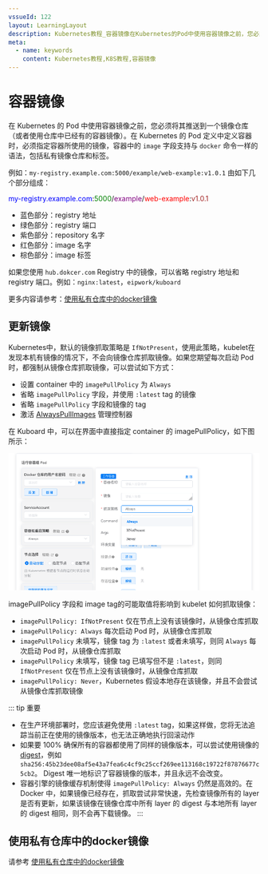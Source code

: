 ```yaml
---
vssueId: 122
layout: LearningLayout
description: Kubernetes教程_容器镜像在Kubernetes的Pod中使用容器镜像之前，您必须将其推送到一个镜像仓库（或者使用仓库中已经有的容器镜像）。在 Kubernetes 的 Pod 定义中定义容器时，必须指定容器所使用的镜像，容器中的image字段支持与docker命令一样的语法，包括私有镜像仓库和标签。
meta:
  - name: keywords
    content: Kubernetes教程,K8S教程,容器镜像
---
```


# 容器镜像

<AdSenseTitle/>

在 Kubernetes 的 Pod 中使用容器镜像之前，您必须将其推送到一个镜像仓库（或者使用仓库中已经有的容器镜像）。在 Kubernetes 的 Pod 定义中定义容器时，必须指定容器所使用的镜像，容器中的 `image` 字段支持与 `docker` 命令一样的语法，包括私有镜像仓库和标签。

例如：`my-registry.example.com:5000/example/web-example:v1.0.1` 由如下几个部分组成：

<font color="blue" weight="500">my-registry.example.com</font>:<font color="green" weight="500">5000</font>/<font color="purple" weight="500">example</font>/<font color="red" weight="500">web-example</font>:<font color="brown" weight="500">v1.0.1</font>

* 蓝色部分：registry 地址
* 绿色部分：registry 端口
* 紫色部分：repository 名字
* 红色部分：image 名字
* 棕色部分：image 标签

如果您使用 `hub.dokcer.com` Registry 中的镜像，可以省略 registry 地址和 registry 端口。例如：`nginx:latest`，`eipwork/kuboard`

更多内容请参考：[使用私有仓库中的docker镜像](/learning/k8s-intermediate/private-registry.html)

## 更新镜像

Kubernetes中，默认的镜像抓取策略是 `IfNotPresent`，使用此策略，kubelet在发现本机有镜像的情况下，不会向镜像仓库抓取镜像。如果您期望每次启动 Pod 时，都强制从镜像仓库抓取镜像，可以尝试如下方式：
* 设置 container 中的 `imagePullPolicy` 为 `Always`
* 省略 `imagePullPolicy` 字段，并使用 `:latest` tag 的镜像
* 省略 `imagePullPolicy` 字段和镜像的 tag
* 激活 [AlwaysPullImages](https://kubernetes.io/docs/reference/access-authn-authz/admission-controllers/#alwayspullimages) 管理控制器

在 Kuboard 中，可以在界面中直接指定 container 的 imagePullPolicy，如下图所示：

![Kubernetes教程_镜像抓取策略](./images.assets/image-20191007194641973.png)

imagePullPolicy 字段和 image tag的可能取值将影响到 kubelet 如何抓取镜像：
* `imagePullPolicy: IfNotPresent` 仅在节点上没有该镜像时，从镜像仓库抓取
* `imagePullPolicy: Always` 每次启动 Pod 时，从镜像仓库抓取
* `imagePullPolicy` 未填写，镜像 tag 为 `:latest` 或者未填写，则同 `Always` 每次启动 Pod 时，从镜像仓库抓取
* `imagePullPolicy` 未填写，镜像 tag 已填写但不是 `:latest`，则同 `IfNotPresent` 仅在节点上没有该镜像时，从镜像仓库抓取
* `imagePullPolicy: Never`，Kubernetes 假设本地存在该镜像，并且不会尝试从镜像仓库抓取镜像


::: tip 重要
* 在生产环境部署时，您应该避免使用 `:latest` tag，如果这样做，您将无法追踪当前正在使用的镜像版本，也无法正确地执行回滚动作
* 如果要 100% 确保所有的容器都使用了同样的镜像版本，可以尝试使用镜像的 [digest](https://docs.docker.com/engine/reference/commandline/pull/#pull-an-image-by-digest-immutable-identifier)，例如 `sha256:45b23dee08af5e43a7fea6c4cf9c25ccf269ee113168c19722f87876677c5cb2`。 Digest 唯一地标识了容器镜像的版本，并且永远不会改变。
* 容器引擎的镜像缓存机制使得 `imagePullPolicy: Always` 仍然是高效的。在 Docker 中，如果镜像已经存在，抓取尝试非常快速，先检查镜像所有的 layer 是否有更新，如果该镜像在镜像仓库中所有 layer 的 digest 与本地所有 layer 的 digest 相同，则不会再下载镜像。
:::


## 使用私有仓库中的docker镜像

请参考 [使用私有仓库中的docker镜像](/learning/k8s-intermediate/private-registry.html)
